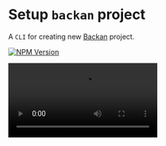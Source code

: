 # Setup `backan` project

A `CLI` for creating new [Backan](https://backan.pigeonposse.com) project.

[![NPM Version](https://img.shields.io/npm/v/create-backan?style=for-the-badge&color=yellow)](https://www.npmjs.com/package/create-backan)

<!-- ![backan-image](/backan-create.png) -->

<video src="/backan-create.webm" controls autoplay />

## CLI

```bash
# using NPM
npm create backan@latest
# using PNPM
pnpm create backan@latest
# using YARN
yarn create backan@latest
# using BUN
bun create backan@latest
```

## API

You can also use `create-backan` programmatically

```js twoslash
import { create } from 'create-backan';

await create( {
 input    : '.',
 name     : 'my-app-name',
 template : 'demo',
 install  : false,
 open     : 'code',
});
```

## Parameters

```ts
export type CreateParams = {
    /**
     * Directory to build.
     *
     * @default .
     */
 input?: string
    /**
     * The name of the project & dirmane.
     */
 name?: string
    /**
     * The template to use for the project.
     *
     * @default demo
     */
 template?: typeof TEMPLATES[keyof typeof TEMPLATES]
    /**
     * Whether to automatically install dependencies after creating the project.
     *
     * @default false
     */
 install?: typeof INSTALL_OPTS[keyof typeof INSTALL_OPTS]
    /**
     * Specifies whether to open the project in an IDE or text editor after creation.
     * Can be `false` for no IDE, or specify an IDE/editor to open.
     * Supported options include:
     * - `'code'`: Visual Studio Code
     * - `'subl'`: Sublime Text
     * - `'webstorm'`: WebStorm.
     *
     * @default false
     */
 open?: typeof OPEN_OPTS[keyof typeof OPEN_OPTS]
}
```

## Examples

```bash
npm create backan@latest --name=my-app-name --template='skeleton' --open='code' --install='npm'
```

```bash
pnpm create backan@latest --name=my-app-name --template='skeleton' --open='code' --install='pnpm'
```

## library

Now it's time to start with `backan`. [Read more](../core/app.md)
